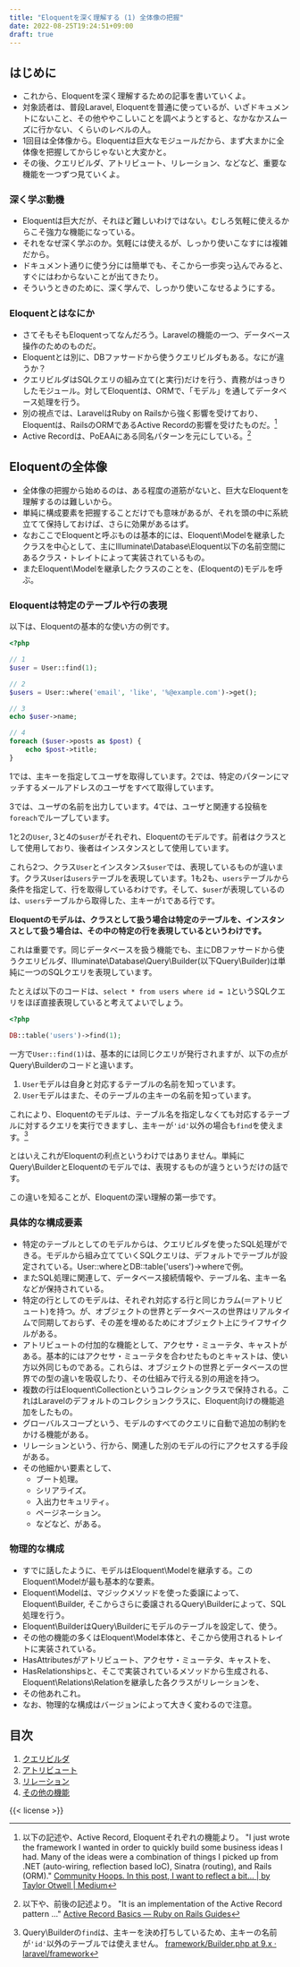 ```yaml
---
title: "Eloquentを深く理解する (1) 全体像の把握"
date: 2022-08-25T19:24:51+09:00
draft: true
---
```


## はじめに

* これから、Eloquentを深く理解するための記事を書いていくよ。
* 対象読者は、普段Laravel, Eloquentを普通に使っているが、いざドキュメントにないこと、その他ややこしいことを調べようとすると、なかなかスムーズに行かない、くらいのレベルの人。
* 1回目は全体像から。Eloquentは巨大なモジュールだから、まず大まかに全体像を把握してからじゃないと大変かと。
* その後、クエリビルダ、アトリビュート、リレーション、などなど、重要な機能を一つずつ見ていくよ。


### 深く学ぶ動機

* Eloquentは巨大だが、それほど難しいわけではない。むしろ気軽に使えるからこそ強力な機能になっている。
* それをなぜ深く学ぶのか。気軽には使えるが、しっかり使いこなすには複雑だから。
* ドキュメント通りに使う分には簡単でも、そこから一歩突っ込んでみると、すぐにはわからないことが出てきたり。
* そういうときのために、深く学んで、しっかり使いこなせるようにする。


### Eloquentとはなにか

* さてそもそもEloquentってなんだろう。Laravelの機能の一つ、データベース操作のためのものだ。
* Eloquentとは別に、DBファサードから使うクエリビルダもある。なにが違うか？
* クエリビルダはSQLクエリの組み立て(と実行)だけを行う、責務がはっきりしたモジュール。対してEloquentは、ORMで、「モデル」を通してデータベース処理を行う。
* 別の視点では、LaravelはRuby on Railsから強く影響を受けており、Eloquentは、RailsのORMであるActive Recordの影響を受けたものだ。[^laravel-inspired-by]
* Active Recordは、PoEAAにある同名パターンを元にしている。[^active-record-implements-the-patteren]


## Eloquentの全体像

* 全体像の把握から始めるのは、ある程度の道筋がないと、巨大なEloquentを理解するのは難しいから。
* 単純に構成要素を把握することだけでも意味があるが、それを頭の中に系統立てて保持しておけば、さらに効果があるはず。
* なおここでEloquentと呼ぶものは基本的には、Eloquent\Modelを継承したクラスを中心として、主にIlluminate\Database\Eloquent以下の名前空間にあるクラス・トレイトによって実装されているもの。
* またEloquent\Modelを継承したクラスのことを、(Eloquentの)モデルを呼ぶ。


### Eloquentは特定のテーブルや行の表現

以下は、Eloquentの基本的な使い方の例です。

```php
<?php

// 1
$user = User::find(1);

// 2
$users = User::where('email', 'like', '%@example.com')->get();

// 3
echo $user->name;

// 4
foreach ($user->posts as $post) {
    echo $post->title;
}
```

1では、主キーを指定してユーザを取得しています。2では、特定のパターンにマッチするメールアドレスのユーザをすべて取得しています。

3では、ユーザの名前を出力しています。4では、ユーザと関連する投稿を`foreach`でループしています。

1と2の`User`, 3と4の`$user`がそれぞれ、Eloquentのモデルです。前者はクラスとして使用しており、後者はインスタンスとして使用しています。

これら2つ、クラス`User`とインスタンス`$user`では、表現しているものが違います。クラス`User`は`users`テーブルを表現しています。1も2も、`users`テーブルから条件を指定して、行を取得しているわけです。そして、`$user`が表現しているのは、`users`テーブルから取得した、主キーが`1`である行です。

**Eloquentのモデルは、クラスとして扱う場合は特定のテーブルを、インスタンスとして扱う場合は、その中の特定の行を表現しているというわけです。**

これは重要です。同じデータベースを扱う機能でも、主にDBファサードから使うクエリビルダ、Illuminate\Database\Query\Builder(以下Query\Builder)は単純に一つのSQLクエリを表現しています。

たとえば以下のコードは、`select * from users where id = 1`というSQLクエリをほぼ直接表現していると考えてよいでしょう。

```php
<?php

DB::table('users')->find(1);
```

一方で`User::find(1)`は、基本的には同じクエリが発行されますが、以下の点がQuery\Builderのコードと違います。

1. `User`モデルは自身と対応するテーブルの名前を知っています。
2. `User`モデルはまた、そのテーブルの主キーの名前を知っています。

これにより、Eloquentのモデルは、テーブル名を指定しなくても対応するテーブルに対するクエリを実行できますし、主キーが`'id'`以外の場合も`find`を使えます。[^query-builder-find-uses-only-id]

とはいえこれがEloquentの利点というわけではありません。単純にQuery\BuilderとEloquentのモデルでは、表現するものが違うというだけの話です。

この違いを知ることが、Eloquentの深い理解の第一歩です。


### 具体的な構成要素

* 特定のテーブルとしてのモデルからは、クエリビルダを使ったSQL処理ができる。モデルから組み立てていくSQLクエリは、デフォルトでテーブルが設定されている。User::whereとDB::table('users')->whereで例。
* またSQL処理に関連して、データベース接続情報や、テーブル名、主キー名などが保持されている。
* 特定の行としてのモデルは、それぞれ対応する行と同じカラム(＝アトリビュート)を持つ。が、オブジェクトの世界とデータベースの世界はリアルタイムで同期しておらず、その差を埋めるためにオブジェクト上にライフサイクルがある。
* アトリビュートの付加的な機能として、アクセサ・ミューテタ、キャストがある。基本的にはアクセサ・ミューテタを合わせたものとキャストは、使い方以外同じものである。これらは、オブジェクトの世界とデータベースの世界での型の違いを吸収したり、その仕組みで行える別の用途を持つ。
* 複数の行はEloquent\Collectionというコレクションクラスで保持される。これはLaravelのデフォルトのコレクションクラスに、Eloquent向けの機能追加をしたもの。
* グローバルスコープという、モデルのすべてのクエリに自動で追加の制約をかける機能がある。
* リレーションという、行から、関連した別のモデルの行にアクセスする手段がある。
* その他細かい要素として、
  * ブート処理。
  * シリアライズ。
  * 入出力セキュリティ。
  * ページネーション。
  * などなど、がある。


### 物理的な構成

* すでに話したように、モデルはEloquent\Modelを継承する。このEloquent\Modelが最も基本的な要素。
* Eloquent\Modelは、マジックメソッドを使った委譲によって、Eloquent\Builder, そこからさらに委譲されるQuery\Builderによって、SQL処理を行う。
* Eloquent\BuilderはQuery\Builderにモデルのテーブルを設定して、使う。
* その他の機能の多くはEloquent\Model本体と、そこから使用されるトレイトに実装されている。
* HasAttributesがアトリビュート、アクセサ・ミューテタ、キャストを、
* HasRelationshipsと、そこで実装されているメソッドから生成される、Eloquent\Relations\Relationを継承した各クラスがリレーションを、
* その他あれこれ。
* なお、物理的な構成はバージョンによって大きく変わるので注意。


## 目次

1. [クエリビルダ](../eloquent-in-depth-2/)
2. [アトリビュート](../eloquent-in-depth-3/)
3. [リレーション](../eloquent-in-depth-4/)
4. [その他の機能](../eloquent-in-depth-5/)


{{< license >}}


[^laravel-inspired-by]: 以下の記述や、Active Record, Eloquentそれぞれの機能より。
  "I just wrote the framework I wanted in order to quickly build some business ideas I had. Many of the ideas were a combination of things I picked up from .NET (auto-wiring, reflection based IoC), Sinatra (routing), and Rails (ORM)."
  [Community Hoops. In this post, I want to reflect a bit… | by Taylor Otwell | Medium](https://medium.com/@taylorotwell/community-hoops-37bd3633114)

[^active-record-implements-the-patteren]: 以下や、前後の記述より。
  "It is an implementation of the Active Record pattern ..."
  [Active Record Basics — Ruby on Rails Guides](https://guides.rubyonrails.org/v7.0/active_record_basics.html)

[^query-builder-find-uses-only-id]: Query\Builderの`find`は、主キーを決め打ちしているため、主キーの名前が`'id'`以外のテーブルでは使えません。
  [framework/Builder.php at 9.x · laravel/framework](https://github.com/laravel/framework/blob/a3c3ed5e8af02e81756b7e51a1a60ad23a600a23/src/Illuminate/Database/Query/Builder.php#L2554)


